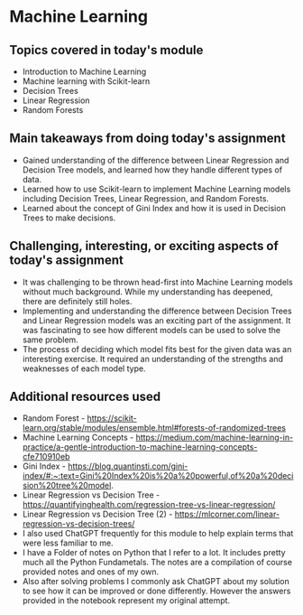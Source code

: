 # Machine Learning

## Topics covered in today's module

* Introduction to Machine Learning
* Machine learning with Scikit-learn
* Decision Trees
* Linear Regression
* Random Forests

## Main takeaways from doing today's assignment
* Gained understanding of the difference between Linear Regression and Decision Tree models, and learned how they handle different types of data.
* Learned how to use Scikit-learn to implement Machine Learning models including Decision Trees, Linear Regression, and Random Forests.
* Learned about the concept of Gini Index and how it is used in Decision Trees to make decisions.

## Challenging, interesting, or exciting aspects of today's assignment
* It was challenging to be thrown head-first into Machine Learning models without much background. While my understanding has deepened, there are definitely still holes.
* Implementing and understanding the difference between Decision Trees and Linear Regression models was an exciting part of the assignment. It was fascinating to see how different models can be used to solve the same problem.
* The process of deciding which model fits best for the given data was an interesting exercise. It required an understanding of the strengths and weaknesses of each model type.

## Additional resources used 
* Random Forest - https://scikit-learn.org/stable/modules/ensemble.html#forests-of-randomized-trees
* Machine Learning Concepts - https://medium.com/machine-learning-in-practice/a-gentle-introduction-to-machine-learning-concepts-cfe710910eb
* Gini Index - https://blog.quantinsti.com/gini-index/#:~:text=Gini%20Index%20is%20a%20powerful,of%20a%20decision%20tree%20model.
* Linear Regression vs Decision Tree - https://quantifyinghealth.com/regression-tree-vs-linear-regression/
* Linear Regression vs Decision Tree (2) - https://mlcorner.com/linear-regression-vs-decision-trees/
* I also used ChatGPT frequently for this module to help explain terms that were less familiar to me.
* I have a Folder of notes on Python that I refer to a lot. It includes pretty much all the Python Fundametals. The notes are a compilation of course provided notes and ones of my own.
* Also after solving problems I commonly ask ChatGPT about my solution to see how it can be improved or done differently. However the answers provided in the notebook represent my original attempt.
